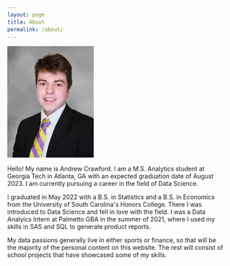 ```yaml
---
layout: page
title: About
permalink: /about/
---
```

![me](/images/IMG_4794.JPG)

Hello! My name is Andrew Crawford. I am a M.S. Analytics student at Georgia Tech in Atlanta, GA with an expected graduation date of August 2023. I am currently pursuing a career in the field of Data Science. 

I graduated in May 2022 with a B.S. in Statistics and a B.S. in Economics from the University of South Carolina's Honors College. There I was introduced to Data Science and fell in love with the field. I was a Data Analyics Intern at Palmetto GBA in the summer of 2021, where I used my skills in SAS and SQL to generate product reports. 

My data passions generally live in either sports or finance, so that will be the majority of the personal content on this website. The rest will consist of school projects that have showcased some of my skills. 
